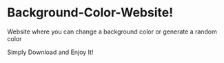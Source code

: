 # Background-Color-Website!
Website where you can change a background color or generate a random color


Simply Download and Enjoy It!


